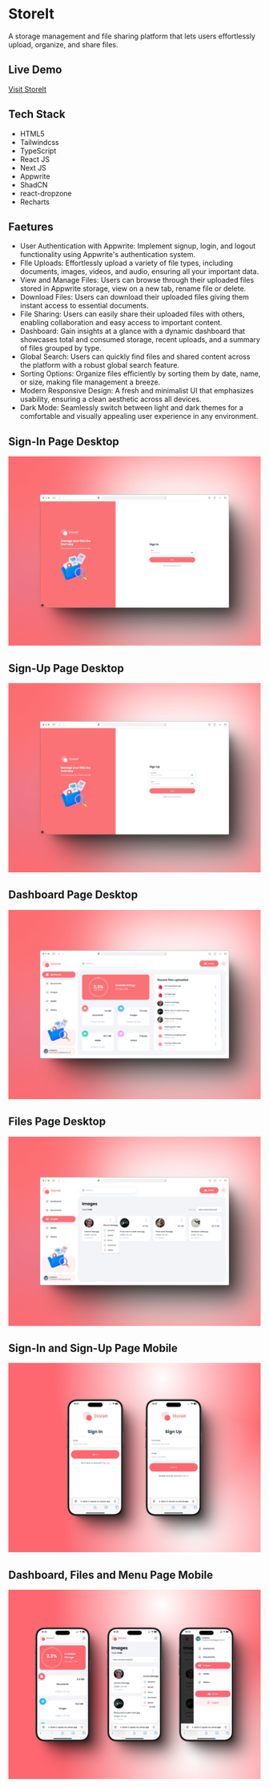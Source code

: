 # StoreIt
A storage management and file sharing platform that lets users effortlessly upload, organize, and share files.

## Live Demo
[Visit StoreIt](https://store-it-seven-nu.vercel.app)

## Tech Stack
- HTML5
- Tailwindcss
- TypeScript
- React JS
- Next JS
- Appwrite
- ShadCN
- react-dropzone
- Recharts

## Faetures
 - User Authentication with Appwrite: Implement signup, login, and logout functionality using Appwrite's authentication system.
 - FIle Uploads: Effortlessly upload a variety of file types, including documents, images, videos, and audio, ensuring all your important data.
 - View and Manage Files: Users can browse through their uploaded files stored in Appwrite storage, view on a new tab, rename file or delete.
 - Download Files: Users can download their uploaded files giving them instant access to essential documents.
 - File Sharing: Users can easily share their uploaded files with others, enabling collaboration and easy access to important content.
 - Dashboard: Gain insights at a glance with a dynamic dashboard that showcases total and consumed storage, recent uploads, and a summary of files grouped by type.
 - Global Search: Users can quickly find files and shared content across the platform with a robust global search feature.
 - Sorting Options: Organize files efficiently by sorting them by date, name, or size, making file management a breeze.
 - Modern Responsive Design: A fresh and minimalist UI that emphasizes usability, ensuring a clean aesthetic across all devices.
 - Dark Mode: Seamlessly switch between light and dark themes for a comfortable and visually appealing user experience in any environment.

## Sign-In Page Desktop
![Sign-In Page Desktop](https://github.com/TwickE/ReadmeImages/blob/main/StoreItSignIn.png?raw=true)

## Sign-Up Page Desktop
![Sign-Up Page Desktop](https://github.com/TwickE/ReadmeImages/blob/main/StoreItSignUp.png?raw=true)

## Dashboard Page Desktop
![Dashboard Page Desktop](https://github.com/TwickE/ReadmeImages/blob/main/StoreItDashboard.png?raw=true)

## Files Page Desktop
![Files Page Desktop](https://github.com/TwickE/ReadmeImages/blob/main/StoreItOptionsMenu.png?raw=true)

## Sign-In and Sign-Up Page Mobile
![Sign-In and Sign-Up Page Mobile](https://github.com/TwickE/ReadmeImages/blob/main/StoreItMobile1.png?raw=true)

## Dashboard, Files and Menu Page Mobile
![Dashboard, Files and Menu Page Mobile](https://github.com/TwickE/ReadmeImages/blob/main/StoreItMobile2.png?raw=true)
